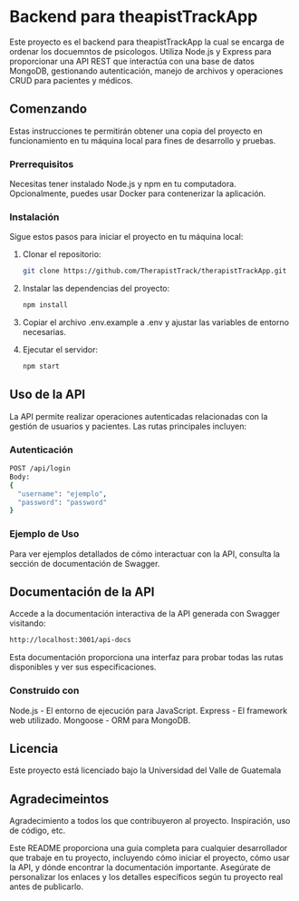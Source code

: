 # Backend para theapistTrackApp

Este proyecto es el backend para theapistTrackApp la cual se encarga de ordenar los docuemntos de psicologos. 
Utiliza Node.js y Express para proporcionar una API REST que interactúa con una base de datos MongoDB, gestionando autenticación, manejo de archivos y operaciones CRUD para pacientes y médicos.

## Comenzando

Estas instrucciones te permitirán obtener una copia del proyecto en funcionamiento en tu máquina local para fines de desarrollo y pruebas.

### Prerrequisitos

Necesitas tener instalado Node.js y npm en tu computadora. Opcionalmente, puedes usar Docker para contenerizar la aplicación.

### Instalación

Sigue estos pasos para iniciar el proyecto en tu máquina local:

1. Clonar el repositorio:
   ```bash
   git clone https://github.com/TherapistTrack/therapistTrackApp.git

2. Instalar las dependencias del proyecto:
   ```bash
   npm install
   
3. Copiar el archivo .env.example a .env y ajustar las variables de entorno necesarias.

4. Ejecutar el servidor:
   ```bash
   npm start
   
## Uso de la API

La API permite realizar operaciones autenticadas relacionadas con la gestión de usuarios y pacientes. Las rutas principales incluyen:

### Autenticación
  ```bash
  POST /api/login
  Body:
  {
    "username": "ejemplo",
    "password": "password"
  }
  ```

### Ejemplo de Uso

Para ver ejemplos detallados de cómo interactuar con la API, consulta la sección de documentación de Swagger.

## Documentación de la API

Accede a la documentación interactiva de la API generada con Swagger visitando:

  ```bash
  http://localhost:3001/api-docs
  ```
Esta documentación proporciona una interfaz para probar todas las rutas disponibles y ver sus especificaciones.

### Construido con

Node.js - El entorno de ejecución para JavaScript.
Express - El framework web utilizado.
Mongoose - ORM para MongoDB.

## Licencia 

Este proyecto está licenciado bajo la Universidad del Valle de Guatemala

## Agradecimeintos 

Agradecimiento a todos los que contribuyeron al proyecto.
Inspiración, uso de código, etc.


Este README proporciona una guía completa para cualquier desarrollador que trabaje en tu proyecto, incluyendo cómo iniciar el proyecto, cómo usar la API, y dónde encontrar la documentación importante. Asegúrate de personalizar los enlaces y los detalles específicos según tu proyecto real antes de publicarlo.
